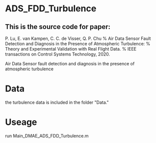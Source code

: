 # ADS_FDD_Turbulence
## This is the source code for paper:
P. Lu, E. van Kampen, C. C. de Visser, Q. P. Chu
%      Air Data Sensor Fault Detection and Diagnosis in the Presence of Atmospheric Turbulence: 
%      Theory and Experimental Validation with Real Flight Data.
%      IEEE transactions on Control Systems Technology, 2020.

Air Data Sensor fault detection and diagnosis in the presence of atmospheric turbulence

# Data
the turbulence data is included in the folder "Data."

# Useage
run Main_DMAE_ADS_FDD_Turbulence.m


